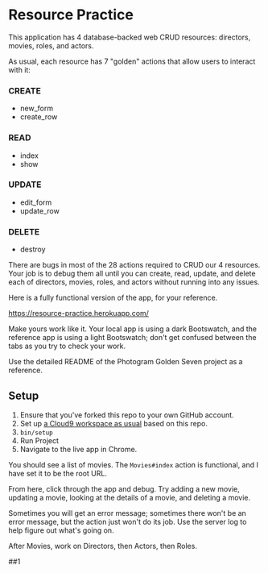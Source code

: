 # Resource Practice

This application has 4 database-backed web CRUD resources: directors, movies, roles, and actors.

As usual, each resource has 7 "golden" actions that allow users to interact with it:

### CREATE
 - new_form
 - create_row

### READ
 - index
 - show

### UPDATE
 - edit_form
 - update_row

### DELETE
 - destroy

There are bugs in most of the 28 actions required to CRUD our 4 resources. Your job is to debug them all until you can create, read, update, and delete each of directors, movies, roles, and actors without running into any issues.

Here is a fully functional version of the app, for your reference.

https://resource-practice.herokuapp.com/

Make yours work like it. Your local app is using a dark Bootswatch, and the reference app is using a light Bootswatch; don't get confused between the tabs as you try to check your work.

Use the detailed README of the Photogram Golden Seven project as a reference.

## Setup

1. Ensure that you've forked this repo to your own GitHub account.
1. Set up [a Cloud9 workspace as usual](https://guides.firstdraft.com/getting-started-with-cloud-9.html) based on this repo.
1. `bin/setup`
1. Run Project
1. Navigate to the live app in Chrome.

You should see a list of movies. The `Movies#index` action is functional, and I have set it to be the root URL.

From here, click through the app and debug. Try adding a new movie, updating a movie, looking at the details of a movie, and deleting a movie.

Sometimes you will get an error message; sometimes there won't be an error message, but the action just won't do its job. Use the server log to help figure out what's going on.

After Movies, work on Directors, then Actors, then Roles.

##1
